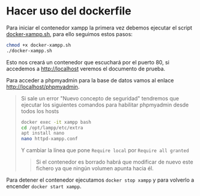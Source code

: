 # Hacer uso del dockerfile

Para iniciar el contenedor xampp la primera vez debemos ejecutar el script [docker-xampp.sh](docker-xampp.sh), para ello seguimos estos pasos:

```bash
chmod +x docker-xampp.sh
./docker-xampp.sh
```

Esto nos creará un contenedor que escuchará por el puerto 80, si accedemos a [http://localhost](http://localhost) veremos el documento de prueba.

Para acceder a phpmyadmin para la base de datos vamos al enlace [http://localhost/phpmyadmin](http://localhost/phpmyadmin).

> Si sale un error "Nuevo concepto de seguridad" tendremos que ejecutar los siguientes comandos para habilitar phpmyadmin desde todos los hosts
>
> ```bash
> docker exec -it xampp bash
> cd /opt/lampp/etc/extra
> apt install nano
> nano httpd-xampp.conf
> ```
>
> Y cambiar la línea que pone `Require local` por `Require all granted`
>
>> Si el contenedor es borrado habrá que modificar de nuevo este fichero ya que ningún volumen apunta hacia él.

Para detener el contenedor ejecutamos `docker stop xampp` y para volverlo a encender `docker start xampp`.